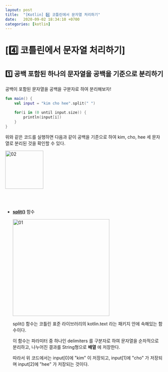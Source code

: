 ```yaml
---
layout: post
title:  "[Kotlin] 4️⃣ 코틀린에서 문자열 처리하기"
date:   2020-09-02 18:34:10 +0700
categories: [kotlin]
---
```


# [4️⃣ 코틀린에서 문자열 처리하기]

## 1️⃣ 공백 포함된 하나의 문자열을 공백을 기준으로 분리하기

공백이 포함된 문자열을 공백을 구분자로 하여 분리해보자!

~~~kotlin
fun main() {
    val input = "kim cho hee".split(" ")

    for(i in (0 until input.size)) {
        println(input[i])
    }
}
~~~

위와 같은 코드를 실행하면 다음과 같이 공백을 기준으로 하여 kim, cho, hee 세 문자열로 분리된 것을 확인할 수 있다.

<img width="121" alt="02" src="https://user-images.githubusercontent.com/31889335/95299576-e7bf2300-08b8-11eb-90f2-29e651cf9d05.png">

<br></br>

* __[split()](https://kotlinlang.org/api/latest/jvm/stdlib/kotlin.text/split.html)__ 함수

    <img width="307" alt="01" src="https://user-images.githubusercontent.com/31889335/95299336-81d29b80-08b8-11eb-8202-1090ad465c45.png">

    split() 함수는 코틀린 표준 라이브러리의 kotlin.text 라는 패키지 안에 속해있는 함수이다.

    이 함수는 파라미터 중 하나인 delimiters 를 구분자로 하여 문자열을 순차적으로 분리하고, 나누어진 결과를 String형으로 __배열__ 에 저장한다.

    따라서 위 코드에서는 input[0]에 "kim" 이 저장되고, input[1]에 "cho" 가 저장되며 input[2]에 "hee" 가 저장되는 것이다.
